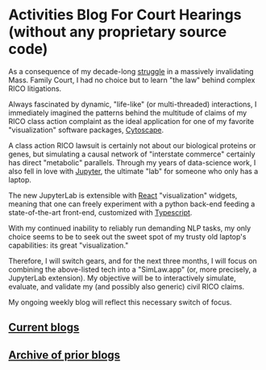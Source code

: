 # Activities Blog For Court Hearings (without any proprietary source code)

As a consequence of my decade-long [struggle](https://github.com/quantapix/quantapix/blob/main/README.md) in a massively invalidating Mass. Family Court, I had no choice but to learn "the law" behind complex RICO litigations.

Always fascinated by dynamic, "life-like" (or multi-threaded) interactions, I immediately imagined the patterns behind the multitude of claims of my RICO class action complaint as the ideal application for one of my favorite "visualization" software packages, [Cytoscape](https://cytoscape.org).

A class action RICO lawsuit is certainly not about our biological proteins or genes, but simulating a causal network of "interstate commerce" certainly has direct "metabolic" parallels. Through my years of data-science work, I also fell in love with [Jupyter](https://jupyter.org), the ultimate "lab" for someone who only has a laptop.

The new JupyterLab is extensible with [React](https://reactjs.org) "visualization" widgets, meaning that one can freely experiment with a python back-end feeding a state-of-the-art front-end, customized with [Typescript](https://www.typescriptlang.org).

With my continued inability to reliably run demanding NLP tasks, my only choice seems to be to seek out the sweet spot of my trusty old laptop's capabilities: its great "visualization."

Therefore, I will switch gears, and for the next three months, I will focus on combining the above-listed tech into a "SimLaw.app" (or, more precisely, a JupyterLab extension). My objective will be to interactively simulate, evaluate, and validate my (and possibly also generic) civil RICO claims.

My ongoing weekly blog will reflect this necessary switch of focus.

## [Current blogs](https://qnarre.com/story/blog/)

## [Archive of prior blogs](https://qnarre.com/story/old/)
